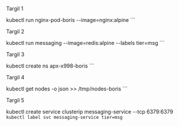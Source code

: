 Targil 1

kubectl run nginx-pod-boris --image=nginx:alpine ```

Targil 2

kubectl run messaging --image=redis:alpine --labels tier=msg ```

Targil 3

kubectl create ns apx-x998-boris ```

Targil 4

kubectl get nodes -o json >> /tmp/nodes-boris ```

Targil 5

kubectl create service clusterip messaging-service --tcp 6379:6379 ```
kubectl label svc messaging-service tier=msg ```





